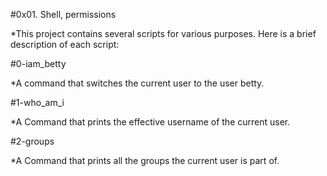 #0x01. Shell, permissions

*This project contains several scripts for various purposes. Here is a brief description of each script: 

#0-iam_betty

*A command that switches the current user to the user betty.

#1-who_am_i

*A Command that prints the effective username of the current user.

#2-groups

*A Command that prints all the groups the current user is part of.


